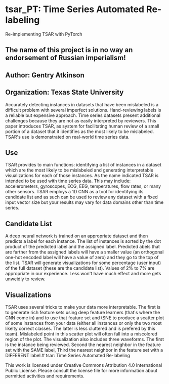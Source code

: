 # tsar_PT: Time Series Automated Re-labeling
Re-implementing TSAR with PyTorch

## The name of this project is in no way an endorsement of Russian imperialism!

## Author: Gentry Atkinson
## Organization: Texas State University

Accurately detecting instances in datasets that have been mislabeled is a difficult problem with several imperfect solutions. Hand-reviewing labels is a reliable but expensive approach. Time series datasets present additional challenges because they are not as easily interpreted by reviewers. This paper introduces TSAR, as system for facilitating human review of a small portion of a dataset that it identifies as the most likely to be mislabeled. TSAR's use is demonstrated on real-world time series data.

## Use
TSAR provides to main functions: identifying a list of instances in a dataset which are the most likely to be mislabeled and generating interpretable visualizations for each of those instances. As the name indicated TSAR is intended to be used with time series data. This may include: accelerometers, gyroscopes, ECG, EEG, temperatures, flow rates, or many other sensors. TSAR employs a 1D CNN as a tool for identifying its candidate list and as such can be used to review any dataset with a fixed input vector size but your results may vary for data domains other than time series.

## Candidate List
A deep neural network is trained on an appropriate dataset and then predicts a label for each instance. The list of instances is sorted by the dot product of the predicted label and the assigned label. Predicted abels that are farther from the assigned labels will have a smaller value (an orthogonal one-hot encoded label will have a value of zero) and they go to the top of the list. TSAR will generate visualizations for some percentage (user input) of the full dataset (these are the candidate list). Values of 2% to 7% are appropriate in our experience. Less won't have much effect and more gets unweidly to review.

## Visualizations
TSAR uses several tricks to make your data more interpretable. The first is to generate rich feature sets using deep feature learners (that's where the CNN come in) and to use that feature set and tSNE to produce a scatter plot of some instances from your data (either all instances or only the two most likelty correct classes. The latter is less cluttered and is prefered by this team). Mislabeled point in this scatter plot will often fall into a miscolored region of the plot. The visualization also includes three waveforms. The first is the instance being reviewed. Second the nearest neighbor in the feature set with the SAME label, Third the nearest neighbor in the feature set with a DIFFERENT label.# tsar: Time Series Automated Re-labeling

This work is licensed under Creative Commons Attribution 4.0 International Public License. Please consult the license file for more information about permitted activities and requirements. 